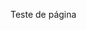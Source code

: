 <!DOCTYPE html>
<html lang="en">

<head>
    <meta charset="UTF-8">
    <meta http-equiv="X-UA-Compatible" content="IE=edge">
    <meta name="viewport" content="width=device-width, initial-scale=1.0">
    <title>Artur Fernandes</title>
</head>

<body>
    <p>Teste de página</p>
</body>

</html>
